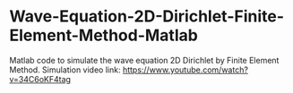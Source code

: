 # Wave-Equation-2D-Dirichlet-Finite-Element-Method-Matlab
Matlab code to simulate the wave equation 2D Dirichlet by Finite Element Method. Simulation video link: https://www.youtube.com/watch?v=34C6oKF4tag
